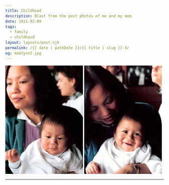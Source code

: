 ```yaml
---
title: Childhood
description: Blast from the past photos of me and my mom.
date: 2011-02-09
tags: 
  - family
  - childhood
layout: layouts/post.njk
permalink: /{{ date | pathDate }}/{{ title | slug }}-3/
og: momlynn2.jpg
---
```


<p>
  <img src="/img/momlynn1.jpg" alt="my mom with baby me" width="247" class="img-left" />
  <img src="/img/momlynn2.jpg" alt="my mom with baby me" width="247" />
</p>

---
